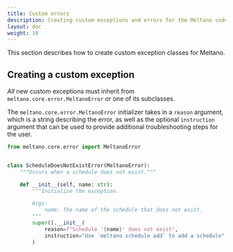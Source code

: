 ```yaml
---
title: Custom errors
description: Creating custom exceptions and errors for the Meltano codebase.
layout: doc
weight: 10
---
```


This section describes how to create custom exception classes for Meltano.

## Creating a custom exception

_All_ new custom exceptions must inherit from `meltano.core.error.MeltanoError` or one of its subclasses.

The `meltano.core.error.MeltanoError` initializer takes in a `reason` argument, which is a string describing the error, as well as the optional `instruction` argument that can be used to provide additional troubleshooting steps for the user.

```python
from meltano.core.error import MeltanoError


class ScheduleDoesNotExistError(MeltanoError):
    """Occurs when a schedule does not exist."""

    def __init__(self, name: str):
        """Initialize the exception.

        Args:
            name: The name of the schedule that does not exist.
        """
        super().__init__(
            reason=f"Schedule '{name}' does not exist",
            instruction="Use `meltano schedule add` to add a schedule",
        )
```
